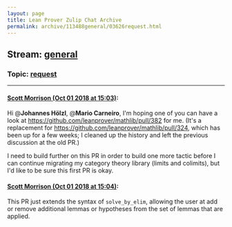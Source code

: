 ```yaml
---
layout: page
title: Lean Prover Zulip Chat Archive 
permalink: archive/113488general/03626request.html
---
```


## Stream: [general](index.html)
### Topic: [request](03626request.html)

---

#### [Scott Morrison (Oct 01 2018 at 15:03)](https://leanprover.zulipchat.com/#narrow/stream/113488-general/topic/request/near/134968732):
Hi @**Johannes Hölzl**, @**Mario Carneiro**, I'm hoping one of you can have a look at <https://github.com/leanprover/mathlib/pull/382> for me. (It's a replacement for https://github.com/leanprover/mathlib/pull/324, which has been up for a few weeks; I cleaned up the history and left the previous discussion at the old PR.)

I need to build further on this PR in order to build one more tactic before I can continue migrating my category theory library (limits and colimits), but I'd like to be sure this first PR is okay.

#### [Scott Morrison (Oct 01 2018 at 15:04)](https://leanprover.zulipchat.com/#narrow/stream/113488-general/topic/request/near/134968782):
This PR just extends the syntax of `solve_by_elim`, allowing the user at add or remove additional lemmas or hypotheses from the set of lemmas that are applied.

